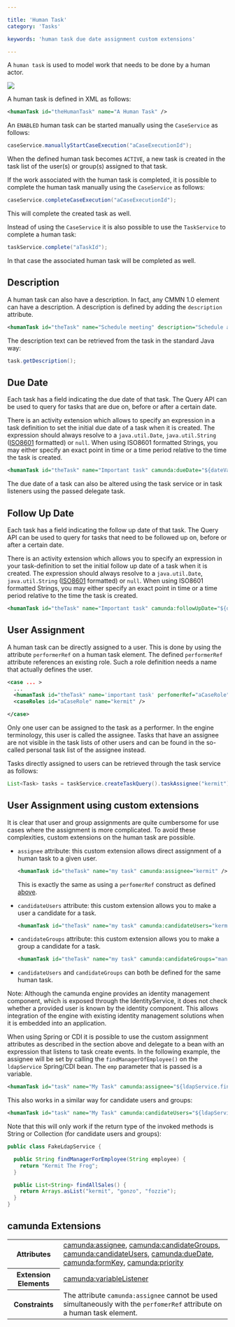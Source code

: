 ```yaml
---

title: 'Human Task'
category: 'Tasks'

keywords: 'human task due date assignment custom extensions'

---
```


A `human task` is used to model work that needs to be done by a human actor.

<img class="img-responsive" src="ref:asset:/assets/cmmn/human-task.png"/>

A human task is defined in XML as follows:

```xml
<humanTask id="theHumanTask" name="A Human Task" />
```

An `ENABLED` human task can be started manually using the `CaseService` as follows:

```java
caseService.manuallyStartCaseExecution("aCaseExecutionId");
```

When the defined human task becomes <code>ACTIVE</code>, a new task is created in the task list of the user(s) or group(s) assigned to that task.

If the work associated with the human task is completed, it is possible to complete the human task manually using the `CaseService` as follows:

```java
caseService.completeCaseExecution("aCaseExecutionId");
```

This will complete the created task as well.

Instead of using the `CaseService` it is also possible to use the `TaskService` to complete a human task:

```java
taskService.complete("aTaskId");
```

In that case the associated human task will be completed as well.

## Description

A human task can also have a description. In fact, any CMMN 1.0 element can have a description. A description is defined by adding the `description` attribute.

```xml
<humanTask id="theTask" name="Schedule meeting" description="Schedule an engineering meeting for next week with the new hire" />
```

The description text can be retrieved from the task in the standard Java way:

```java
task.getDescription();
```

## Due Date

Each task has a field indicating the due date of that task. The Query API can be used to query for tasks that are due on, before or after a certain date.

There is an activity extension which allows to specify an expression in a task definition to set the initial due date of a task when it is created. The expression should always resolve to a `java.util.Date`, `java.util.String` ([ISO8601](http://en.wikipedia.org/wiki/ISO_8601) formatted) or `null`. When using ISO8601 formatted Strings, you may either specify an exact point in time or a time period relative to the time the task is created.

```xml
<humanTask id="theTask" name="Important task" camunda:dueDate="${dateVariable}"/>
```

The due date of a task can also be altered using the task service or in task listeners using the passed delegate task.

## Follow Up Date

Each task has a field indicating the follow up date of that task. The Query API can be used to query for tasks that need to be followed up on, before or after a certain date.

There is an activity extension which allows you to specify an expression in your task-definition to set the initial follow up date of a task when it is created. The expression should always resolve to a `java.util.Date`, `java.util.String` ([ISO8601](http://en.wikipedia.org/wiki/ISO_8601) formatted) or `null`. When using ISO8601 formatted Strings, you may either specify an exact point in time or a time period relative to the time the task is created.

```xml
<humanTask id="theTask" name="Important task" camunda:followUpDate="${dateVariable}"/>
```

## User Assignment

A human task can be directly assigned to a user. This is done by using the attribute `performerRef` on a human task element. The defined `performerRef` attribute references an existing role. Such a role definition needs a name that actually defines the user.

```xml
<case ... >
  ...
  <humanTask id="theTask" name='important task' perfomerRef="aCaseRole" />
  <caseRoles id="aCaseRole" name="kermit" />

</case>
```

Only one user can be assigned to the task as a performer. In the engine terminology, this user is called the assignee. Tasks that have an assignee are not visible in the task lists of other users and can be found in the so-called personal task list of the assignee instead.

Tasks directly assigned to users can be retrieved through the task service as follows:

```java
List<Task> tasks = taskService.createTaskQuery().taskAssignee("kermit").list();
```

## User Assignment using custom extensions

It is clear that user and group assignments are quite cumbersome for use cases where the assignment is more complicated. To avoid these complexities, custom extensions on the human task are possible.

* `assignee` attribute: this custom extension allows direct assignment of a human task to a given user.

  ```xml
  <humanTask id="theTask" name="my task" camunda:assignee="kermit" />
  ```

  This is exactly the same as using a <code>perfomerRef</code> construct as defined [above](ref:#tasks-human-task-user-assignment).
* `candidateUsers` attribute: this custom extension allows you to make a user a candidate for a task.

  ```xml
  <humanTask id="theTask" name="my task" camunda:candidateUsers="kermit, gonzo" />
  ```

* `candidateGroups` attribute: this custom extension allows you to make a group a candidate for a task.

  ```xml
  <humanTask id="theTask" name="my task" camunda:candidateGroups="management, accountancy" />
  ```

* `candidateUsers` and `candidateGroups` can both be defined for the same human task.

Note: Although the camunda engine provides an identity management component, which is exposed through the IdentityService, it does not check whether a provided user is known by the identity component. This allows integration of the engine with existing identity management solutions when it is embedded into an application.

When using Spring or CDI it is possible to use the custom assignment attributes as described in the section above and delegate to a bean with an expression that listens to task create events. In the following example, the assignee will be set by calling the <code>findManagerOfEmployee()</code> on the <code>ldapService</code> Spring/CDI bean. The <code>emp</code> parameter that is passed is a variable.

```xml
<humanTask id="task" name="My Task" camunda:assignee="${ldapService.findManagerForEmployee(emp)}"/>
```

This also works in a similar way for candidate users and groups:

```xml
<humanTask id="task" name="My Task" camunda:candidateUsers="${ldapService.findAllSales()}"/>
```

Note that this will only work if the return type of the invoked methods is String or Collection<String> (for candidate users and groups):

```java
public class FakeLdapService {

  public String findManagerForEmployee(String employee) {
    return "Kermit The Frog";
  }

  public List<String> findAllSales() {
    return Arrays.asList("kermit", "gonzo", "fozzie");
  }
}
```

## camunda Extensions

<table class="table table-striped">
  <tr>
    <th>Attributes</th>
    <td>
      <a href="ref:#custom-extensions-camunda-extension-attributes-camundaassignee">camunda:assignee</a>,
      <a href="ref:#custom-extensions-camunda-extension-attributes-camundacandidategroups">camunda:candidateGroups</a>,
      <a href="ref:#custom-extensions-camunda-extension-attributes-camundacandidateusers">camunda:candidateUsers</a>,
      <a href="ref:#custom-extensions-camunda-extension-attributes-camundaduedate">camunda:dueDate</a>,
      <a href="ref:#custom-extensions-camunda-extension-attributes-camundaformkey">camunda:formKey</a>,
      <a href="ref:#custom-extensions-camunda-extension-attributes-camundapriority">camunda:priority</a>
    </td>
  </tr>
  <tr>
    <th>Extension Elements</th>
    <td>
      <a href="ref:#custom-extensions-camunda-extension-elements-camundavariablelistener">camunda:variableListener</a>
    </td>
  </tr>
  <tr>
    <th>Constraints</th>
    <td>
      The attribute <code>camunda:assignee</code> cannot be used simultaneously with the <code>perfomerRef</code>
      attribute on a human task element.
    </td>
  </tr>
</table>
